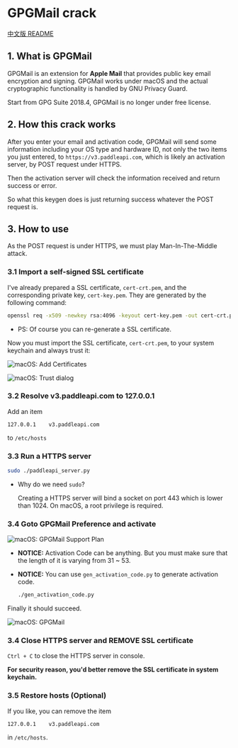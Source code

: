 # GPGMail crack

[中文版 README](README.zh-CN.md)

## 1. What is GPGMail

GPGMail is an extension for **Apple Mail** that provides public key email encryption and signing. GPGMail works under macOS and the actual cryptographic functionality is handled by GNU Privacy Guard.

Start from GPG Suite 2018.4, GPGMail is no longer under free license.

## 2. How this crack works

After you enter your email and activation code, GPGMail will send some information including your OS type and hardware ID, not only the two items you just entered, to `https://v3.paddleapi.com`, which is likely an activation server, by POST request under HTTPS.

Then the activation server will check the information received and return success or error.

So what this keygen does is just returning success whatever the POST request is.

## 3. How to use

As the POST request is under HTTPS, we must play Man-In-The-Middle attack.

### 3.1 Import a self-signed SSL certificate

I've already prepared a SSL certificate, `cert-crt.pem`, and the corresponding private key, `cert-key.pem`. They are generated by the following command:

```bash
openssl req -x509 -newkey rsa:4096 -keyout cert-key.pem -out cert-crt.pem -nodes -days 3650 -subj '/CN=v3.paddleapi.com'
```

- PS: Of course you can re-generate a SSL certificate.

Now you must import the SSL certificate, `cert-crt.pem`, to your system keychain and always trust it:

![macOS: Add Certificates](pic0.png)

![macOS: Trust dialog](pic1.png)

### 3.2 Resolve v3.paddleapi.com to 127.0.0.1

Add an item

```plain
127.0.0.1    v3.paddleapi.com
```

to `/etc/hosts`

### 3.3 Run a HTTPS server

```bash
sudo ./paddleapi_server.py
```

- Why do we need `sudo`?

  Creating a HTTPS server will bind a socket on port 443 which is lower than 1024. On macOS, a root privilege is required.

### 3.4 Goto GPGMail Preference and activate

![macOS: GPGMail Support Plan](pic2.png)

- **NOTICE:** Activation Code can be anything. But you must make sure that the length of it is varying from 31 ~ 53.

- **NOTICE:** You can use `gen_activation_code.py` to generate activation code.

  ```bash
  ./gen_activation_code.py
  ```

Finally it should succeed.

![macOS: GPGMail](pic3.png)

### 3.4 Close HTTPS server and REMOVE SSL certificate

`Ctrl + C` to close the HTTPS server in console.

**For security reason, you'd better remove the SSL certificate in system keychain.**

### 3.5 Restore hosts (Optional)

If you like, you can remove the item

```plain
127.0.0.1    v3.paddleapi.com
```

in `/etc/hosts`.
